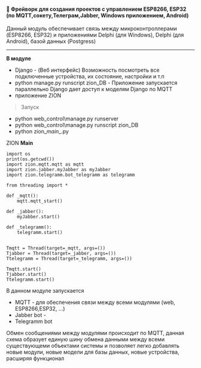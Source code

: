 #### 👋 Фрейворк для создания проектов с управлением ESP8266, ESP32 (по MQTT,сокету,Teлеграм,Jabber, Windows приложением, Android) 
Данный модуль обеспечивает связь между микроконтроллерами (ESP8266, ESP32) и приложениями Delphi (для Windows), Delphi (для Android), базой данных (Postgress) 

___

**В модуле** 
   + Django - (Веб интерфейс) Возможность посмотреть все подключенные устройства, их состояние, настройки и т.п
   + python manage.py runscript zion_DB - Приложение запускается параллельно Django дает доступ к моделям Django по MQTT
   + приложение ZION

> Запуск
+ python web_control\manage.py runserver
+ python web_control\manage.py runscript zion_DB
+ python zion\__main__.py

   
ZION __Main__
```
import os
print(os.getcwd())
import zion.mqtt.mqtt as mqtt
import zion.jabber.myJabber as myJabber
import zion.telegramm.bot_telegramm as telegramm

from threading import *

def _mqtt():
    mqtt.mqtt_start()

def _jabber():
    myJabber.start()

def _telegramm():
    telegramm.start()


Tmqtt = Thread(target=_mqtt, args=())
Tjabber = Thread(target=_jabber, args=())
Ttelegramm = Thread(target=_telegramm, args=())

Tmqtt.start()
Tjabber.start()
Ttelegramm.start()

```


В данном модуле запускается 
   + MQTT - для обеспечения связи между всеми модулями (web, ESP8266,ESP32, ...) 
   + Jabber bot - 
   + Telegramm bot
    
    
Обмен сообщениями между модулями происходит по MQTT, данная схема образует единую шину обмена данными между всеми существующеми объектами системы  и позволяет
легко добавлять новые модули, новые модели для базы данных, новые устройства, расширяя функционал
